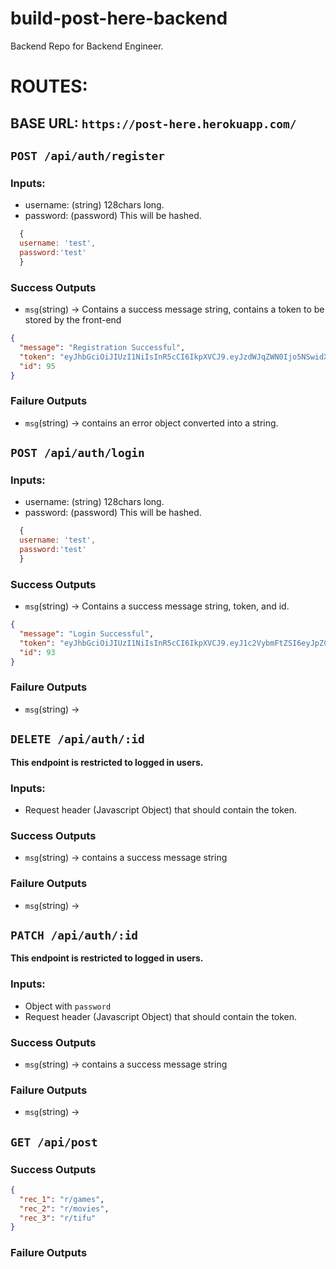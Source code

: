 # build-post-here-backend

Backend Repo for Backend Engineer.

# ROUTES:

## BASE URL: `https://post-here.herokuapp.com/`

## `POST /api/auth/register`

### Inputs:

- username: (string) 128chars long.
- password: (password) This will be hashed.

```js
  {
  username: 'test',
  password:'test'
  }
```

### Success Outputs

- `msg`(string) -> Contains a success message string, contains a token to be stored by the front-end

```json
{
  "message": "Registration Successful",
  "token": "eyJhbGciOiJIUzI1NiIsInR5cCI6IkpXVCJ9.eyJzdWJqZWN0Ijo5NSwidXNlcm5hbWUiOiJ0ZXN0NzAiLCJpYXQiOjE1NTU0MzY5NTQsImV4cCI6MTU1NTUyMzM1NH0.UdvIP36MN5sZYwWxoiryULKzHHhqV3QpqFuYkSE3GFQ",
  "id": 95
}
```

### Failure Outputs

- `msg`(string) -> contains an error object converted into a string.

## `POST /api/auth/login`

### Inputs:

- username: (string) 128chars long.
- password: (password) This will be hashed.

```js
  {
  username: 'test',
  password:'test'
  }
```

### Success Outputs

- `msg`(string) -> Contains a success message string, token, and id.

```json
{
  "message": "Login Successful",
  "token": "eyJhbGciOiJIUzI1NiIsInR5cCI6IkpXVCJ9.eyJ1c2VybmFtZSI6eyJpZCI6OTMsInVzZXJuYW1lIjoidGVzdDY5IiwicGFzc3dvcmQiOiIkMmEkMTAkM0xJYy9EbzFJRm9Jdi5rQ3k1dUZYdWpXMVpiUjJObE1KYkRaZ0Q1cllMTGQ3TmY3QXhiNUcifSwiaWF0IjoxNTU1NDM2NzE0LCJleHAiOjE1NTU1MjMxMTR9.f_d2T7Umf2CMlLCHdwu9k8p2novJVMP3bMjkD2lycQg",
  "id": 93
}
```

### Failure Outputs

- `msg`(string) ->

## `DELETE /api/auth/:id`

**This endpoint is restricted to logged in users.**

### Inputs:

- Request header (Javascript Object) that should contain the token.

### Success Outputs

- `msg`(string) -> contains a success message string

### Failure Outputs

- `msg`(string) ->

## `PATCH /api/auth/:id`

**This endpoint is restricted to logged in users.**

### Inputs:

- Object with `password`
- Request header (Javascript Object) that should contain the token.

### Success Outputs

- `msg`(string) -> contains a success message string

### Failure Outputs

- `msg`(string) ->

## `GET /api/post`

### Success Outputs

```json
{
  "rec_1": "r/games",
  "rec_2": "r/movies",
  "rec_3": "r/tifu"
}
```

### Failure Outputs
